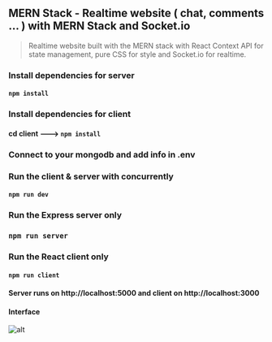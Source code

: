 ## MERN Stack - Realtime website ( chat, comments ... ) with MERN Stack and Socket.io 
> Realtime website built with the MERN stack with React Context API for state management, pure CSS for style and Socket.io for realtime.

 
 
### Install dependencies for server 
#### `npm install`

### Install dependencies for client
#### cd client ---> `npm install`

### Connect to your mongodb and add info in .env

### Run the client & server with concurrently
#### `npm run dev`

### Run the Express server only
### `npm run server`

### Run the React client only
#### `npm run client`

#### Server runs on http://localhost:5000 and client on http://localhost:3000

#### Interface 

![alt](https://res.cloudinary.com/djamk74m7/image/upload/v1645467992/screencapture-localhost-3000-product-620ab969bc8506479255a938-2022-02-21-20_25_19_b9hkag.jpg)
